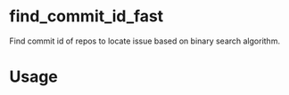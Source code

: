 # find_commit_id_fast
Find commit id of repos to locate issue based on binary search algorithm.

# Usage
